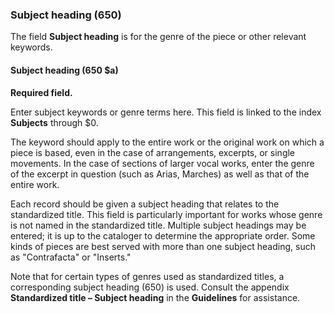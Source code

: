 ### Subject heading (650)

The field **Subject heading** is for the genre of the piece or other relevant keywords.  

#### Subject heading (650 $a)  

**Required field.**

Enter subject keywords or genre terms here. This field is linked to the index **Subjects** through $0.

The keyword should apply to the entire work or the original work on which a piece is based, even in the case of
arrangements, excerpts, or single movements. In the case of sections of larger vocal works, enter the genre of the
excerpt in question (such as Arias, Marches) as well as that of the entire work.

Each record should be given a subject heading that relates to the standardized title. This field is particularly
important for works whose genre is not named in the standardized title. Multiple subject headings may be entered; it is
up to the cataloger to determine the appropriate order. Some kinds of pieces are best served with more than one subject
heading, such as "Contrafacta" or "Inserts."

Note that for certain types of genres used as standardized titles, a corresponding subject heading (650) is used. Consult the appendix **Standardized title – Subject heading** in the **Guidelines** for assistance.
